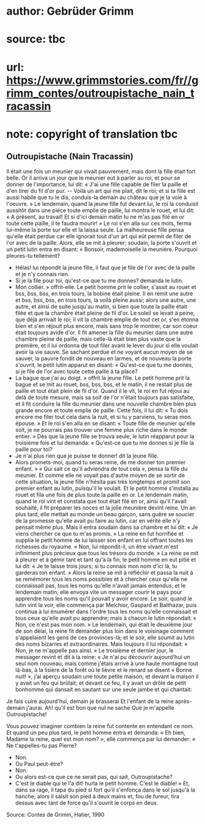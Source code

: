 # author: Gebrüder Grimm
# source: tbc
# url: https://www.grimmstories.com/fr//grimm_contes/outroupistache_nain_tracassin
# note: copyright of translation tbc

## Outroupistache (Nain Tracassin) 

Il était une fois un meunier qui vivait pauvrement, mais dont la fille
était fort belle. Or il arriva un jour que le meunier eut à parler au
roi, et pour se donner de l'importance, lui dit:
« J'ai une fille capable de filer la paille et d'en tirer du fil d'or
pur.
-- Voilà un art qui me plait, dit le roi; et si ta fille est aussi
habile que tu le dis, conduis-la demain au château que je la voie à
l'oeuvre. »
Le lendemain, quand la jeune fille fut devant lui, le roi la conduisit
aussitôt dans une pièce toute emplie de paille, lui montra le rouet, et
lui dit:
« A présent, au travail! Et si d'ici demain matin tu ne m'as pas filé
en or toute cette paille, il te faudra mourir! »
Le roi s'en alla sur ces mots, ferma lui-même la porte sur elle et la
laissa seule. La malheureuse fille pensa qu'elle était perdue car elle
ignorait tout d'un art qui eût permit de filer de l'or avec de la
paille. Alors, elle se mit à pleurer; soudain, la porte s'ouvrit et un
petit lutin entra en disant:
« Bonsoir, mademoiselle la meunière. Pourquoi pleures-tu tellement?
- Hélas! lui répondit la jeune fille, il faut que je file de l'or avec
de la paille et je n'y connais rien.
- Si je la file pour toi, qu'est-ce que tu me donnes? demanda le
lutin.
- Mon collier. » offrit-elle.
Le petit homme prit le collier, s'assit au rouet et bss, bss, bss, en
trois tours, la bobine était pleine. Il en remit une autre et bss, bss,
bss, en trois tours, la voilà pleine aussi; alors une autre, une autre,
et ainsi de suite jusqu'au matin, si bien que toute la paille était
filée et que la chambre était pleine de fil d'or.
Le soleil se levait à peine, que déjà arrivait le roi; il vit la chambre
emplie de tout cet or, s'en étonna bien et s'en réjouit plus encore,
mais sans trop le montrer, car son coeur était toujours avide d'or. Il
fit amener la fille du meunier dans une autre chambre pleine de paille,
mais celle-là était bien plus vaste que la première, et il lui ordonna
de tout filer avant le lever du jour si elle voulait avoir la vie
sauve.
Se sachant perdue et ne voyant aucun moyen de se sauver, la pauvre
fondit de nouveau en larmes, et de nouveau la porte s'ouvrit, le petit
lutin apparut en disant:
« Qu'est-ce que tu me donnes, si je file de l'or avec toute cette
paille à ta place?
- La bague que j'ai au doigt. » offrit la jeune fille.
Le petit homme prit la bague et se mit au rouet, bss, bss, bss, et le
matin, il ne restait plus de paille et tout était plein de fil d'or.
Quand il le vit, le roi en fut réjoui au delà de toute mesure, mais sa
soif de l'or n'était toujours pas satisfaite, et il fit conduire la
fille du meunier dans une nouvelle chambre bien plus grande encore et
toute emplie de paille. Cette fois, il lui dit:
« Tu dois encore me filer tout cela dans la nuit, et si tu y parviens,
tu seras mon épouse. »
Et le roi s'en alla en se disant: « Toute fille de meunier qu'elle
soit, je ne pourrais pas trouver une femme plus riche dans le monde
entier. »
Dès que la jeune fille se trouva seule, le lutin réapparut pour la
troisième fois et lui demanda:
« Qu'est-ce que tu me donnes si je file la paille pour toi?
- Je n'ai plus rien que je puisse te donner! dit la jeune fille.
- Alors promets-moi, quand tu seras reine, de me donner ton premier
enfant. »
« Qui sait ce qu'il adviendra de tout cela », pensa la fille du
meunier. Et comme elle ne voyait pas d'autre moyen de se sortir de
cette situation, la jeune fille n'hésita pas très longtemps et promit
son premier enfant au lutin, puisqu'il le voulait. Et le petit homme
s'installa au rouet et fila une fois de plus toute la paille en or.
Le lendemain matin, quand le roi vint et constata que tout était filé en
or, ainsi qu'il l'avait souhaité, il fit préparer les noces et la
jolie meunière devint reine.
Un an plus tard, elle mettait au monde un beau garçon, sans guère se
soucier de la promesse qu'elle avait pu faire au lutin, car en vérité
elle n'y pensait même plus. Mais il entra soudain dans sa chambre et
lui dit:
« Je viens chercher ce que tu m'as promis. »
La reine en fut horrifiée et supplia le petit homme de lui laisser son
enfant en lui offrant toutes les richesses du royaume.
« Non, lui répondit-il, un être vivant m'est infiniment plus précieux
que tous les trésors du monde. »
La reine se mit à pleurer et à gémir tant et tant qu'à la fin, le petit
homme en eut pitié et lui dit:
« Je te laisse trois jours; si tu connais mon nom d'ici là, tu garderas
ton enfant. »
Alors la reine se mit à réfléchir et passa la nuit à se remémorer tous
les noms possibles et à chercher ceux qu'elle ne connaissait pas, tous
les noms qu'elle n'avait jamais entendus; et le lendemain matin, elle
envoya vite un messager courir le pays pour apprendre tous les noms
qu'il pouvait y avoir encore.
Le soir, quand le lutin vint la voir, elle commença par Melchior,
Gaspard et Balthazar, puis continua à lui énumérer dans l'ordre tous
les noms qu'elle connaissait et tous ceux qu'elle avait pu apprendre;
mais à chacun le lutin répondait: « Non, ce n'est pas mon nom. »
Le lendemain, qui était le deuxième jour de son délai, la reine fit
demander plus loin dans le voisinage comment s'appelaient les gens de
ces provinces-là; et le soir, elle soumit au lutin des noms bizarres et
extraordinaires. Mais toujours il lui répondait: « Non, je ne m'appelle
pas ainsi. »
Le troisième et dernier jour, le messager revint et dit à la reine:
« Je n'ai pu découvrir aujourd'hui un seul nom nouveau; mais comme
j'étais arrivé à une haute montagne tout là-bas, à la lisière de la
forêt où le lièvre et le renard se disent « Bonne nuit! », j'ai aperçu
soudain une toute petite maison; et devant la maison il y avait un feu
qui brûlait; et devant ce feu, il y avait un drôle de petit bonhomme qui
dansait en sautant sur une seule jambe et qui chantait:

Je fais cuire aujourd'hui, demain je brasserai
Et l'enfant de la reine après-demain j'aurai.
Ah! qu'il est bon que nul ne sache
Que je m'appelle Outroupistache!

Vous pouvez imaginer combien la reine fut contente en entendant ce nom.
Et quand un peu plus tard, le petit homme entra et demanda: « Eh bien,
Madame la reine, quel est mon nom? », elle commença par lui demander:
« Ne t'appelles-tu pas Pierre?
- Non.
- Ou Paul peut-être?
- Non.
- Ou alors est-ce que ce ne serait pas, qui sait, Outroupistache?
- C'est le diable qui te l'a dit! hurla le petit homme. C'est le
diable! »
Et, dans sa rage, il tapa du pied si fort qu'il s'enfonça dans le sol
jusqu'à la hanche; alors il saisit son pied à deux mains et, fou de
fureur, tira dessus avec tant de force qu'il s'ouvrit le corps en
deux.

Source: Contes de Grimm, Hatier, 1990
